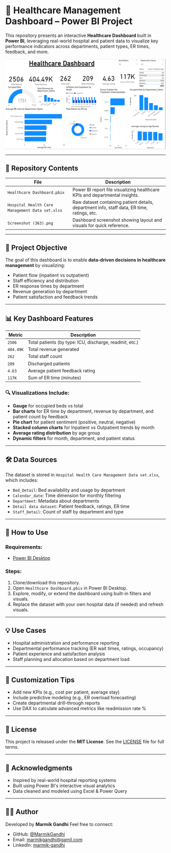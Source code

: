 # 🏥 Healthcare Management Dashboard – Power BI Project

This repository presents an interactive **Healthcare Dashboard** built in **Power BI**, leveraging real-world hospital and patient data to visualize key performance indicators across departments, patient types, ER times, feedback, and more.

![Dashboard Preview](Dashboard.png)

---

## 📁 Repository Contents

| File                                            | Description                                                                                 |
| ----------------------------------------------- | ------------------------------------------------------------------------------------------- |
| `Healthcare Dashboard.pbix`                     | Power BI report file visualizing healthcare KPIs and departmental insights.                 |
| `Hospital Health Care Management Data set.xlsx` | Raw dataset containing patient details, department info, staff data, ER time, ratings, etc. |
| `Screenshot (363).png`                          | Dashboard screenshot showing layout and visuals for quick reference.                        |

---

## 🎯 Project Objective

The goal of this dashboard is to enable **data-driven decisions in healthcare management** by visualizing:

* Patient flow (inpatient vs outpatient)
* Staff efficiency and distribution
* ER response times by department
* Revenue generation by department
* Patient satisfaction and feedback trends

---

## 📊 Key Dashboard Features

| Metric    | Description                                             |
| --------- | ------------------------------------------------------- |
| `2506`    | Total patients (by type: ICU, discharge, readmit, etc.) |
| `404.49K` | Total revenue generated                                 |
| `262`     | Total staff count                                       |
| `209`     | Discharged patients                                     |
| `4.63`    | Average patient feedback rating                         |
| `117K`    | Sum of ER time (minutes)                                |

### 🔍 Visualizations Include:

* **Gauge** for occupied beds vs total
* **Bar charts** for ER time by department, revenue by department, and patient count by feedback
* **Pie chart** for patient sentiment (positive, neutral, negative)
* **Stacked column charts** for Inpatient vs Outpatient trends by month
* **Average rating distribution** by age group
* **Dynamic filters** for month, department, and patient status

---

## 🛠️ Data Sources

The dataset is stored in `Hospital Health Care Management Data set.xlsx`, which includes:

* `Bed_Detail`: Bed availability and usage by department
* `Calendar_date`: Time dimension for monthly filtering
* `Department`: Metadata about departments
* `Detail data dataset`: Patient feedback, ratings, ER time
* `Staff_Detail`: Count of staff by department and type

---

## 🚀 How to Use

### Requirements:

* [Power BI Desktop](https://powerbi.microsoft.com/desktop/)

### Steps:

1. Clone/download this repository.
2. Open `Healthcare Dashboard.pbix` in Power BI Desktop.
3. Explore, modify, or extend the dashboard using built-in filters and visuals.
4. Replace the dataset with your own hospital data (if needed) and refresh visuals.

---

## 💡 Use Cases

* Hospital administration and performance reporting
* Departmental performance tracking (ER wait times, ratings, occupancy)
* Patient experience and satisfaction analysis
* Staff planning and allocation based on department load

---

## 📌 Customization Tips

* Add new KPIs (e.g., cost per patient, average stay)
* Include predictive modeling (e.g., ER overload forecasting)
* Create departmental drill-through reports
* Use DAX to calculate advanced metrics like readmission rate %

---

## 📜 License

This project is released under the **MIT License**. See the [LICENSE](LICENSE) file for full terms.

---

## 🙏 Acknowledgments

* Inspired by real-world hospital reporting systems
* Built using Power BI's interactive visual analytics
* Data cleaned and modeled using Excel & Power Query

---

## 🙋‍♀️ Author

Developed by **Marmik Gandhi** Feel free to connect:  
- GitHub: [@MarmikGandhi](https://github.com/MarmikGandhi)
- Email: [marmikgandhi@gamil.com](mailto:marmikgandhi@gamil.com)
- LinkedIn: [marmik-gandhi](https://www.linkedin.com/in/marmik-gandhi/)

